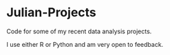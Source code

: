 # Julian-Projects

Code for some of my recent data analysis projects.

I use either R or Python and am very open to feedback.
